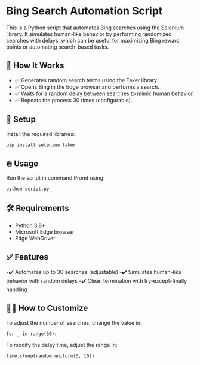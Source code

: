 # Bing Search Automation Script  
This is a Python script that automates Bing searches using the Selenium library. It simulates human-like behavior by performing randomized searches with delays, which can be useful for maximizing Bing reward points or automating search-based tasks.  

## 🚀 How It Works  
- ✅ Generates random search terms using the Faker library.  
- ✅ Opens Bing in the Edge browser and performs a search.  
- ✅ Waits for a random delay between searches to mimic human behavior.  
- ✅ Repeats the process 30 times (configurable).  

## 📂 Setup  
Install the required libraries:  
```bash
pip install selenium faker
```
## 🔥 Usage
Run the script in command Promt using:
```
python script.py
```
## 🛠️ Requirements
+ Python 3.8+
+ Microsoft Edge browser
+ Edge WebDriver

## ✅ Features
-✔️ Automates up to 30 searches (adjustable)
-✔️ Simulates human-like behavior with random delays
-✔️ Clean termination with try-except-finally handling

## 👨‍💻 How to Customize
To adjust the number of searches, change the value in:
```
for _ in range(30):
```
To modify the delay time, adjust the range in:
```
time.sleep(random.uniform(5, 10))
```
